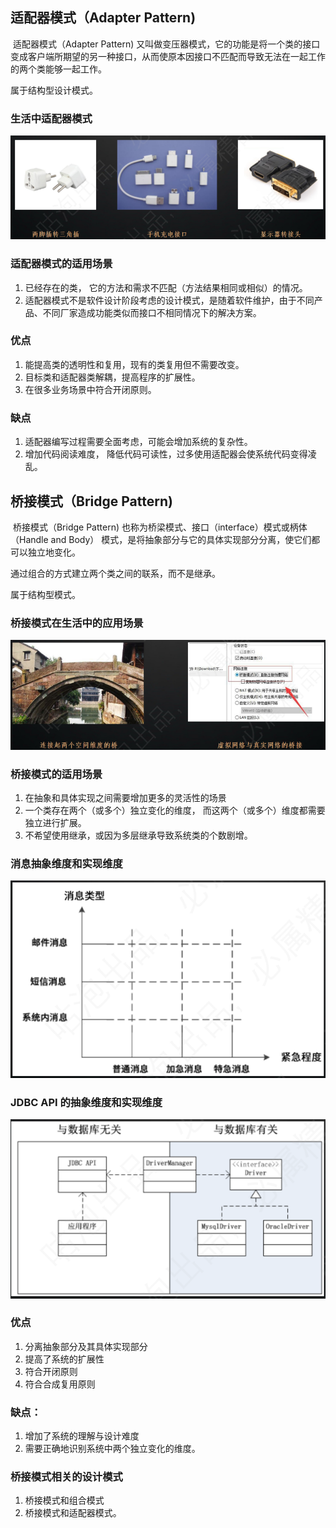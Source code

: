 

## 适配器模式（Adapter Pattern)

​	适配器模式（Adapter Pattern) 又叫做变压器模式，它的功能是将一个类的接口变成客户端所期望的另一种接口，从而使原本因接口不匹配而导致无法在一起工作的两个类能够一起工作。

属于结构型设计模式。

### 生活中适配器模式

![image-20210408142825606](process\image-20210408142825606.png)

### 适配器模式的适用场景

1. 已经存在的类， 它的方法和需求不匹配（方法结果相同或相似）的情况。
2. 适配器模式不是软件设计阶段考虑的设计模式，是随着软件维护，由于不同产品、不同厂家造成功能类似而接口不相同情况下的解决方案。

### 优点

1. 能提高类的透明性和复用，现有的类复用但不需要改变。
2. 目标类和适配器类解耦，提高程序的扩展性。
3. 在很多业务场景中符合开闭原则。

### 缺点

1. 适配器编写过程需要全面考虑，可能会增加系统的复杂性。 
2. 增加代码阅读难度， 降低代码可读性，过多使用适配器会使系统代码变得凌乱。

## 桥接模式（Bridge Pattern)

​	桥接模式（Bridge Pattern) 也称为桥梁模式、接口（interface）模式或柄体（Handle and Body） 模式，是将抽象部分与它的具体实现部分分离，使它们都可以独立地变化。

通过组合的方式建立两个类之间的联系，而不是继承。

属于结构型模式。

### 桥接模式在生活中的应用场景

![image-20210408143850184](process\image-20210408143850184.png)

### 桥接模式的适用场景

1. 在抽象和具体实现之间需要增加更多的灵活性的场景
2. 一个类存在两个（或多个）独立变化的维度， 而这两个（或多个）维度都需要独立进行扩展。
3. 不希望使用继承，或因为多层继承导致系统类的个数剧增。

### 消息抽象维度和实现维度

![image-20210408144224683](process\image-20210408144224683.png)

### JDBC API 的抽象维度和实现维度

![image-20210408144543694](process\image-20210408144543694.png)

### 优点

1. 分离抽象部分及其具体实现部分
2. 提高了系统的扩展性
3. 符合开闭原则
4. 符合合成复用原则

### 缺点：

1. 增加了系统的理解与设计难度
2. 需要正确地识别系统中两个独立变化的维度。

### 桥接模式相关的设计模式

1. 桥接模式和组合模式
2. 桥接模式和适配器模式。













